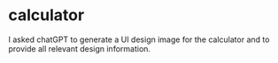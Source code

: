 # calculator

I asked chatGPT to generate a UI design image for the calculator and to provide all relevant design information.
